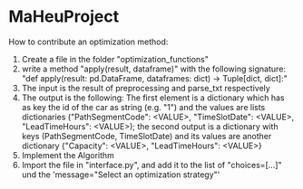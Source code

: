 # MaHeuProject

How to contribute an optimization method:
1. Create a file in the folder "optimization_functions"
2. write a method "apply(result, dataframe)" with the following signature: "def apply(result: pd.DataFrame, dataframes: dict) -> Tuple[dict, dict]:"
3. The input is the result of preprocessing and parse_txt respectively
4. The output is the following: The first element is a dictionary which has as key the id of the car as string (e.g. "1") and the values are lists dictionaries ("PathSegmentCode": \<VALUE>, "TimeSlotDate": \<VALUE>, "LeadTimeHours": \<VALUE>); the second output is a dictionary with keys (PathSegmentCode, TimeSlotDate) and its values are another dictionary {"Capacity": \<VALUE>, "LeadTimeHours": \<VALUE>}
5. Implement the Algorithm
6. Import the file in "interface.py", and add it to the list of "choices=[...]" und the 'message="Select an optimization strategy"'